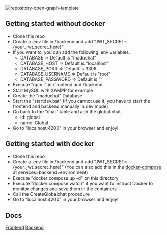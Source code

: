 ![repository-open-graph-template](https://github.com/Madu-de/MaduChat/assets/85842735/e011569f-be7e-4d58-ba44-7f4d44acb98a)

## Getting started without docker
- Clone this repo
- Create a .env file in /backend and add "JWT_SECRET={your_jwt_secret_here}"
- If you want to, you can add the following .env variables. 
  - DATABASE => Default is "maduchat"
  - DATABASE_HOST => Default is "localhost"
  - DATABASE_PORT => Default is 3306
  - DATABASE_USERNAME => Default is "root"
  - DATABASE_PASSWORD => Default is ""
- Execute "npm i" in /frontend and /backend
- Start MySQL with XAMPP for example
- Create the "maduchat" Database
- Start the "startdev.bat" (If you cannot use it, you have to start the frontend and backend manually in dev mode)
- Go back to the "chat" table and add the global chat.
  - id: global
  - name: Global
- Go to "localhost:4200" in your browser and enjoy!

## Getting started with docker
- Clone this repo
- Create a .env file in /backend and add "JWT_SECRET={your_jwt_secret_here}" (You can also add this in the [docker-compose](./docker-compose.yml) at services>backend>environment)
- Execute "docker compose up -d" on this directory
- Execute "docker compose watch" if you want to instruct Docker to monitor changes and save them in the containers
- Call the CreateGlobalchat procedure
- Go to "localhost:4200" in your browser and enjoy!

## Docs
[Frontend](https://github.com/Madu-de/MaduChat/blob/main/frontend/README.md)
[Backend](https://github.com/Madu-de/MaduChat/blob/main/backend/README.md)

